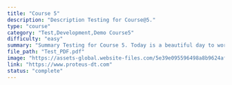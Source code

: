 ```yaml
---
title: "Course 5"
description: "Description Testing for Course@5."
type: "course"
category: "Test,Development,Demo Course5"
difficulty: "easy"
summary: "Summary Testing for Course 5. Today is a beautiful day to work. Current location: Razer SEA HQ @One North. It is in the South of Singapore"
file_path: "Test_PDF.pdf"
image: "https://assets-global.website-files.com/5e39e095596498a8b9624af1/5ffca6e3e0d8ad9231cc2af6_Portfolio-course---final.png"
link: "https://www.proteus-dt.com"
status: "complete"
---
```

